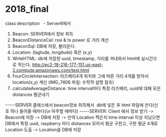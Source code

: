# 2018_final

class description
    - Server6에서
 
1. Beacon: SERVER에서 정보 취득
2. BeaconDistanceCal: rssi & tx power 로 거리 계산
3. BeaconSql: DB에 저장, 불러온다. 
4. Location: (lagtude, longitude) 혹은 (x,y)
5. WriteHTML: db에 저장된 uuid, timestamp, 거리를 꺼내와서 html에 실시간으로 적는다.
    http://ec2-18-216-177-151.us-east-2.compute.amazonaws.com/test.html 
6. FourCircleIntersection: 라즈베리4개 위치와 그에 따른 거리 4개를 받아서 location(x,y) 계산 (IMG_7406 파일: 수학적 설명 참조)
7. calculateAverageDistance: time interval마다 특정 라즈베리, uuid에 대해 모은 distances 평균내기


-----SERVER 클래스에서 beacon정보 취득해서  db에 넣은 후 html 파일에 쓴다(신호 하나 들어올 때마다(\n 마주할 때마다)
-----SERVER: Client 에서 정보 받기 -> Beacon에 저장 -> DB에 저장 -> 만약 Location 찍은지 time interval 이상 지났으면 DB에서 특정 uuid, raspberry 마다 distances 모아서 평균 구한고, 구한 평균 4개로 Location 도출 -> Location을 DB에 저장
